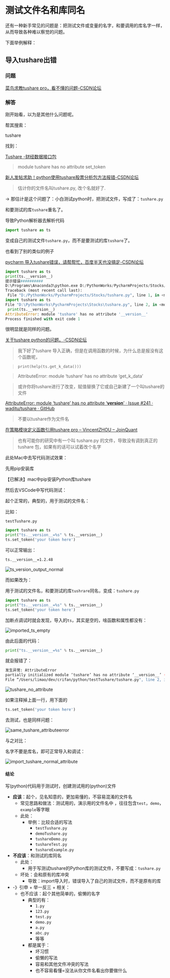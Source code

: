 # 测试文件名和库同名

还有一种新手常见的问题是：把测试文件或变量的名字，和要调用的库名字一样，从而导致各种难以察觉的问题。

下面举例解释：

## 导入tushare出错

### 问题

[菜鸟求教tushare pro，看不懂的问题-CSDN论坛](https://bbs.csdn.net/topics/392515435)

### 解答

刚开始看，以为是其他什么问题呢。

帮其搜索：

tushare

找到：

[Tushare -财经数据接口包](http://tushare.org/)

> module tushare has no attribute set_token

[新人发帖求助！python使用tushare股票分析包方法报错-CSDN论坛](https://bbs.csdn.net/topics/391909458)

> 估计你的文件名叫tushare.py, 改个名就好了.

-> 那估计是这个问题了：小白测试python时，把测试文件，写成了：`tushare.py`

和要测试的库`tushare`重名了。

导致Python解析器去解析代码

```python
import tushare as ts
```

变成自己的测试文件`tushare.py`，而不是要测试的库`tushare`了。

也看到了别的类似的例子

[pycharm 导入tushare错误，请帮帮忙，百度半天也没搞定-CSDN论坛](https://bbs.csdn.net/topics/392233758)

```python
import tushare as ts
print(ts.__version__)
提示错误##########
D:\Programs\Anaconda3\python.exe D:/PythonWorks/PycharmProjects/Stocks/tushare.py
Traceback (most recent call last):
 File "D:/PythonWorks/PycharmProjects/Stocks/tushare.py", line 1, in <module>
import tushare as ts 
File "D:\PythonWorks\PycharmProjects\Stocks\tushare.py", line 2, in <module>
 print(ts.__version__)
AttributeError: module 'tushare' has no attribute '__version__'
Process finished with exit code 1
```

很明显就是同样的问题。

[关于tushare python的问题。-CSDN论坛](https://bbs.csdn.net/topics/392046043)

> 我下好了tushare 导入正确，但是在调用函数的时候，为什么总是报没有这个函数呢，

> `print(help(ts.get_k_data()))`

> AttributeError: module ‘tushare’ has no attribute ‘get_k_data’

> 或许你将tushare进行了改变，赋值替换了它或自己新建了一个叫tushare的文件

[AttributeError: module ‘tushare’ has no attribute ‘__version__’ · Issue #241 · waditu/tushare · GitHub](https://github.com/waditu/tushare/issues/241)

> 不要以tushare作为文件名

[在策略模块定义函数引用tushare pro – VincentZHOU – JoinQuant](https://www.joinquant.com/view/community/detail/f2a4717c09630f6adcbae3090ad412e4?type=2)

> 也有可能你的研究中有一个叫 tushare.py 的文件，导致没有调到真正的 tushare 包，如果有的话可以试着改个名字

此处Mac中去写代码测试效果：

先用pip安装库

【已解决】mac中pip安装Python库tushare

然后去VSCode中写代码测试：

起个正常的，典型的，用于测试的文件名：

比如：

`testTushare.py`

```python
import tushare as ts
print("ts.__version__=%s" % ts.__version__)
ts.set_token('your token here')
```

可以正常输出：

```bash
ts.__version__=1.2.48
```

![ts_version_output_normal](../../assets/img/ts_version_output_normal.jpg)

而如果改为：

用于测试的文件名，和要测试的库`tushrare`同名，变成：`tushare.py`

```python
import tushare as ts
print("ts.__version__=%s" % ts.__version__)
ts.set_token('your token here')
```

加断点调试时就会发现，导入的`ts`，其实是空的，啥函数和属性都没有：

![imported_ts_empty](../../assets/img/imported_ts_empty.jpg)

由此后面的代码：

```python
print("ts.__version__=%s" % ts.__version__)
```

就会报错了：

```bash
发生异常: AttributeError
partially initialized module ‘tushare’ has no attribute ‘__version__’ (most likely due to a circular import)
File “/Users/limao/dev/crifan/python/testTushare/tushare.py", line 2, in <module> File “/Users/limao/dev/crifan/python/testTushare/tushare.py", line 1, in <module> import tushare as ts
```

![tushare_no_attribute](../../assets/img/tushare_no_attribute.jpg)

如果注释掉上面一行，用下面的

```python
ts.set_token('your token here')
```

去测试，也是同样问题：

![same_tushare_attributeerror](../../assets/img/same_tushare_attributeerror.jpg)

与之对比：

名字不要是库名，即可正常导入和调试：

![import_tushare_normal_attribute](../../assets/img/import_tushare_normal_attribute.jpg)

#### 结论

写(python)代码用于测试时，创建测试用的(python)文件

* **应该**：起个，见名知意的，更加易懂的，不容易混淆的文件名
    * 常见思路和做法：测试用的，演示用的文件名中 ，往往包含`test`，`demo`，`example`等字眼
    * 此处：
        * 举例：比较合适的写法
            * `testTushare.py`
            * `demoTushare.py`
            * `tushareDemo.py`
            * `tushareTest.py`
            * `tushareExample.py`
* **不应该**：和测试的库同名
    * 此处：
        * 用于写测试tushare的Python库的测试文件，不要写成：`tushare.py`
    * 坏处：会和原有的库冲突
        * 导致：import导入时，错误导入了自己的测试文件，而不是原有的库
* -》引申 + 举一反三 + 相关：
    * 也不应该：起个其他简单的，偷懒的名字
        * 典型的有：
            * `1.py`
            * `123.py`
            * `test.py`
            * `demo.py`
            * `a.py`
            * `abc.py`
            * 等等
        * 都是属于：
            * 坏习惯
            * 偷懒的写法
            * 容易和其他文件冲突的写法
            * 也不容易看懂=没法从你文件名看出你要做什么